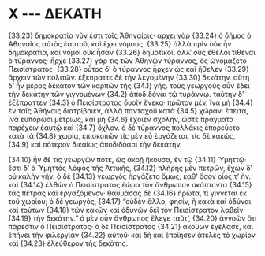 
# X --- ΔΕΚΑΤΗ

{33.23} δημοκρατία νῦν ἐστι τοῖς Ἀθηναίοις· αρχει γὰρ {33.24} ὁ δῆμος ὁ Ἀθηναῖος αὐτὸς ἑαυτοῦ, καὶ ἔχει νόμους. {33.25} ἀλλὰ πρὶν οὐκ ἦν δημοκρατία, καὶ νόμοι οὐκ ἦσαν {33.26} δημοτικοί, ἀλλ’ οὓς ἐθέλοι τιθέναι ὁ τύραννος· ἦρχε {33.27} γάρ τις τῶν Ἀθηνῶν τύραννος, ὃς ὠνομάζετο Πεισίστρατος· {33.28} οὗτος δ’ ὁ τύραννος ἦρχεν ὠς καὶ ἤθελεν {33.29} ἄρχειν τῶν πολιτῶν. ἐξέπραττε δὲ τὴν λεγομένην {33.30} δεκάτην. αὕτη δ’ ἦν μέρος δέκατον τῶν καρπῶν τῆς  {34.1} γῆς. τοὺς γεωργοὺς οὖν ἔδει τὴν δεκάτην τῶν γιγνομένων {34.2} ἀποδιδόναι τῷ τυράννῳ. ταύτην δ’ ἐξέπραττεν {34.3} ὁ Πεισίστρατος δυοῖν ἕνεκα· πρῶτον μέν, ἵνα μὴ {34.4} ἐν ταῖς Ἀθήναις διατρίβοιεν, ἀλλὰ πανταχοῦ κατὰ {34.5} χώραν· ἔπειτα, ἵνα εὐπορῶσι μετρίως, καὶ μὴ {34.6} ἔχοιεν σχολήν, ὥστε πράγματα παρέχειν ἑαυτῷ καὶ {34.7} ὄχλον. ὁ δὲ τύραννος πολλάκις ἐπορεύετο κατὰ τὰ {34.8} χωρία, ἐπισκοπῶν τίς μὲν εὖ ἐργάζεται, τίς δὲ κακῶς, {34.9} καὶ πότερον δικαίως ἀποδιδόασι τὴν δεκάτην.

{34.10} ἦν δέ τις γεωργῶν ποτε, ὡς ἀκοῇ ἤκουσα, ἐν τῷ {34.11} Ὑμηττῷ· ἔστι δ’ ὁ Ὑμηττὸς λόφος τῆς Ἀττικῆς, {34.12} πλήρης μὲν πετρῶν, ἔχων δ’ οὐ καλὴν γῆν. ὁ δὲ {34.13} γεωργὸς ἠργάζετο ὅμως, καθ’ ὅσον οἷός τ’ ἦν. καὶ {34.14} ἐλθὼν ὁ Πεισίστρατος ἑώρα τὸν ἄνθρωπον σκάπτοντα {34.15} τὰς πέτρας καὶ ἐργαζόμενον· θαυμάσας δὲ {34.16} ἠρώτα, τί γίγνεται ἐκ τοῦ χωρίου; ὁ δὲ γεωργός, {34.17} “οὐδὲν ἄλλο, φησίν, ἢ κακὰ καὶ ὀδύναι· καὶ τούτων {34.18} τῶν κακῶν καὶ ὀδυνῶν δεῖ τὸν Πεισίστρατον λαβεῖν {34.19} τὴν δεκάτην.” ὁ μὲν οὖν ἄνθρωπος ἔλεγε ταῦτ’, {34.20} ἀγνοῶν ὅτι πάρεστιν ὁ Πεισίστρατος· ὁ δὲ Πεισίστρατος {34.21} ἀκούων ἐγέλασε, καὶ ἐπῄνει τὴν φιλεργίαν {34.22} αὐτοῦ· καὶ δὴ καὶ ἐποίησεν ἀτελὲς τὸ χωρίον καὶ {34.23} ἐλεύθερον τῆς δεκάτης.


